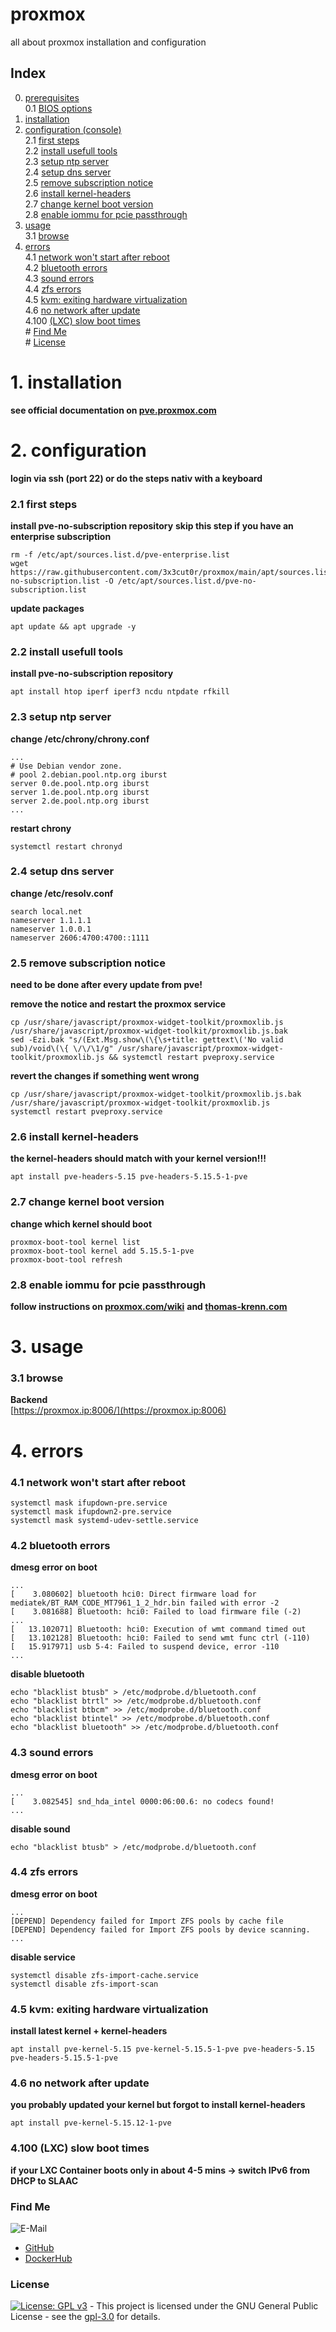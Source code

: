 # proxmox

all about proxmox installation and configuration

## Index

0. [prerequisites](#prerequisites)  
  0.1 [BIOS options](#bios)  
1. [installation](#installation)  
2. [configuration (console)](#configuration)  
  2.1 [first steps](#first_steps)  
  2.2 [install usefull tools](#tools)  
  2.3 [setup ntp server](#ntp)  
  2.4 [setup dns server](#dns)  
  2.5 [remove subscription notice](#subscription_notice)  
  2.6 [install kernel-headers](#kernel-headers)  
  2.7 [change kernel boot version](#kernel-boot)  
  2.8 [enable iommu for pcie passthrough](#iommu)  
3. [usage](#usage)  
  3.1 [browse](#browse)  
4. [errors](#errors)  
  4.1 [network won't start after reboot](#error_network)  
  4.2 [bluetooth errors](#error_bluetooth)  
  4.3 [sound errors](#error_sound)  
  4.4 [zfs errors](#error_zfs)  
  4.5 [kvm: exiting hardware virtualization](#error_kvm)  
  4.6 [no network after update](#error_network_update)  
  4.100 [(LXC) slow boot times](#lxc_slow_boot)  
\# [Find Me](#findme)  
\# [License](#license)  


# 1. installation <a name="installation"></a>  
**see official documentation on [pve.proxmox.com](https://pve.proxmox.com/pve-docs/pve-admin-guide.html)**  


# 2. configuration <a name="configuration"></a>  
**login via ssh (port 22) or do the steps nativ with a keyboard**

### 2.1 first steps <a name="first_steps"></a>  
**install pve-no-subscription repository**
**skip this step if you have an enterprise subscription**
```shell
rm -f /etc/apt/sources.list.d/pve-enterprise.list
wget https://raw.githubusercontent.com/3x3cut0r/proxmox/main/apt/sources.list.d/pve-no-subscription.list -O /etc/apt/sources.list.d/pve-no-subscription.list

```
**update packages**
```shell
apt update && apt upgrade -y

```

### 2.2 install usefull tools <a name="tools"></a>  
**install pve-no-subscription repository**
```shell
apt install htop iperf iperf3 ncdu ntpdate rfkill

```

### 2.3 setup ntp server <a name="ntp"></a>  
**change /etc/chrony/chrony.conf**
```shell
...
# Use Debian vendor zone.
# pool 2.debian.pool.ntp.org iburst
server 0.de.pool.ntp.org iburst
server 1.de.pool.ntp.org iburst
server 2.de.pool.ntp.org iburst
...

```
**restart chrony**
```shell
systemctl restart chronyd

```

### 2.4 setup dns server <a name="dns"></a>  
**change /etc/resolv.conf**
```shell
search local.net
nameserver 1.1.1.1
nameserver 1.0.0.1
nameserver 2606:4700:4700::1111

```

### 2.5 remove subscription notice <a name="subscription_notice"></a>  
**need to be done after every update from pve!**  

**remove the notice and restart the proxmox service**
```shell
cp /usr/share/javascript/proxmox-widget-toolkit/proxmoxlib.js /usr/share/javascript/proxmox-widget-toolkit/proxmoxlib.js.bak
sed -Ezi.bak "s/(Ext.Msg.show\(\{\s+title: gettext\('No valid sub)/void\(\{ \/\/\1/g" /usr/share/javascript/proxmox-widget-toolkit/proxmoxlib.js && systemctl restart pveproxy.service

```
**revert the changes if something went wrong**
```shell
cp /usr/share/javascript/proxmox-widget-toolkit/proxmoxlib.js.bak /usr/share/javascript/proxmox-widget-toolkit/proxmoxlib.js
systemctl restart pveproxy.service

```

### 2.6 install kernel-headers <a name="kernel-headers"></a>  
**the kernel-headers should match with your kernel version!!!**
```shell
apt install pve-headers-5.15 pve-headers-5.15.5-1-pve

```

### 2.7 change kernel boot version <a name="kernel-boot"></a>  
**change which kernel should boot**
```shell
proxmox-boot-tool kernel list
proxmox-boot-tool kernel add 5.15.5-1-pve
proxmox-boot-tool refresh

```

### 2.8 enable iommu for pcie passthrough <a name="iommu"></a>  
**follow instructions on [proxmox.com/wiki](https://pve.proxmox.com/wiki/Pci_passthrough)**
**and [thomas-krenn.com](https://www.thomas-krenn.com/de/wiki/Proxmox_PCIe_Passthrough_aktivieren)**

# 3. usage <a name="usage"></a>  

### 3.1 browse <a name="browse"></a>  
**Backend**  
[https://proxmox.ip:8006/](https://proxmox.ip:8006)  

# 4. errors <a name="errors"></a>  

### 4.1 network won't start after reboot <a name="error_network"></a>  
```shell
systemctl mask ifupdown-pre.service
systemctl mask ifupdown2-pre.service
systemctl mask systemd-udev-settle.service

```

### 4.2 bluetooth errors <a name="error_bluetooth"></a>  
**dmesg error on boot**
```shell
...
[    3.080602] bluetooth hci0: Direct firmware load for mediatek/BT_RAM_CODE_MT7961_1_2_hdr.bin failed with error -2
[    3.081688] Bluetooth: hci0: Failed to load firmware file (-2)
...
[   13.102071] Bluetooth: hci0: Execution of wmt command timed out
[   13.102128] Bluetooth: hci0: Failed to send wmt func ctrl (-110)
[   15.917971] usb 5-4: Failed to suspend device, error -110
...
```

**disable bluetooth**
```shell
echo "blacklist btusb" > /etc/modprobe.d/bluetooth.conf
echo "blacklist btrtl" >> /etc/modprobe.d/bluetooth.conf
echo "blacklist btbcm" >> /etc/modprobe.d/bluetooth.conf
echo "blacklist btintel" >> /etc/modprobe.d/bluetooth.conf
echo "blacklist bluetooth" >> /etc/modprobe.d/bluetooth.conf

```

### 4.3 sound errors <a name="error_sound"></a>  
**dmesg error on boot**
```shell
...
[    3.082545] snd_hda_intel 0000:06:00.6: no codecs found!
...
```

**disable sound**
```shell
echo "blacklist btusb" > /etc/modprobe.d/bluetooth.conf

```

### 4.4 zfs errors <a name="error_zfs"></a>  
**dmesg error on boot**
```shell
...
[DEPEND] Dependency failed for Import ZFS pools by cache file
[DEPEND] Dependency failed for Import ZFS pools by device scanning.
...
```

**disable service**
```shell
systemctl disable zfs-import-cache.service
systemctl disable zfs-import-scan

```

### 4.5 kvm: exiting hardware virtualization <a name="error_kvm"></a>  
**install latest kernel + kernel-headers**
```shell
apt install pve-kernel-5.15 pve-kernel-5.15.5-1-pve pve-headers-5.15 pve-headers-5.15.5-1-pve

```

### 4.6 no network after update <a name="error_network_update"></a>  
**you probably updated your kernel but forgot to install kernel-headers**
```shell
apt install pve-kernel-5.15.12-1-pve

```

### 4.100 (LXC) slow boot times <a name="lxc_slow_boot"></a>  
**if your LXC Container boots only in about 4-5 mins -> switch IPv6 from DHCP to SLAAC**

### Find Me <a name="findme"></a>

![E-Mail](https://img.shields.io/badge/E--Mail-executor55%40gmx.de-red)
* [GitHub](https://github.com/3x3cut0r)
* [DockerHub](https://hub.docker.com/u/3x3cut0r)

### License <a name="license"></a>

[![License: GPL v3](https://img.shields.io/badge/License-GPLv3-blue.svg)](https://www.gnu.org/licenses/gpl-3.0) - This project is licensed under the GNU General Public License - see the [gpl-3.0](https://www.gnu.org/licenses/gpl-3.0.en.html) for details.

